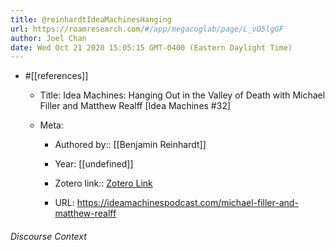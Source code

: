 ```yaml
---
title: @reinhardtIdeaMachinesHanging
url: https://roamresearch.com/#/app/megacoglab/page/L_vO5lgGF
author: Joel Chan
date: Wed Oct 21 2020 15:05:15 GMT-0400 (Eastern Daylight Time)
---
```


- #[[references]]

    - Title: Idea Machines: Hanging Out in the Valley of Death with Michael Filler and Matthew Realff [Idea Machines #32]

    - Meta:

        - Authored by:: [[Benjamin Reinhardt]]

        - Year: [[undefined]]

        - Zotero link:: [Zotero Link](zotero://select/items/7_IFW8RERV)

        - URL: https://ideamachinespodcast.com/michael-filler-and-matthew-realff

###### Discourse Context


